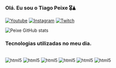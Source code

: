 ### Olá. Eu sou o Tiago Peixe 🎖️🛦

[![Youtube](https://img.shields.io/badge/YouTube-FF0000?style=for-the-badge&logo=youtube&logoColor=white)](https://www.youtube.com/@peixe_opaleiro5851)
[![Instagram](https://img.shields.io/badge/Instagram-E4405F?style=for-the-badge&logo=instagram&logoColor=white)](https://www.instagram.com/peixe_opaleiro)
[![Twitch](https://img.shields.io/badge/Twitch-9146FF?style=for-the-badge&logo=twitch&logoColor=white)](https://www.twitch.tv/peixe_opaleiro)

![Peixe GitHub stats](https://github-readme-stats.vercel.app/api?username=TiagoPeixe-Dev&show_icons=true&theme=dracula)

### Tecnologias utilizadas no meu dia.

<div style="display:inline_block"><br/>   
    <img align= "center" alt="html5" src="https://img.shields.io/badge/HTML-239120?style=for-the-badge&logo=html5&logoColor=white">
    <img align= "center" alt="html5" src="https://img.shields.io/badge/CSS3-1572B6?style=for-the-badge&logo=css3&logoColor=white">
    <img align= "center" alt="html5" src="https://img.shields.io/badge/JavaScript-F7DF1E?style=for-the-badge&logo=javascript&logoColor=black">
    <img align= "center" alt="html5" src="https://img.shields.io/badge/Python-3776AB?style=for-the-badge&logo=python&logoColor=white">
    <img align= "center" alt="html5" src="https://img.shields.io/badge/TypeScript-007ACC?style=for-the-badge&logo=typescript&logoColor=white">
     <img align= "center" alt="html5" src="https://img.shields.io/badge/Node.js-43853D?style=for-the-badge&logo=node.js&logoColor=white">
</div>



